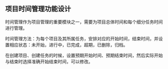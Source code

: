 ## 项目时间管理功能设计

时间管理作为项目管理的重要模块之一，需要为项目总体时间和每个细分任务时间进行管理。

时间管理方法：为每个项目及其所属任务，安排对应的开始时间，结束时间，并设置相应状态：未开始，进行中，已完成，超期，已删除，归档。

在创建项目、创建任务的时候，设置预期开始时间、预期结束时间，然后实际开始与结束时选择准确开始结束时间，可以修改。